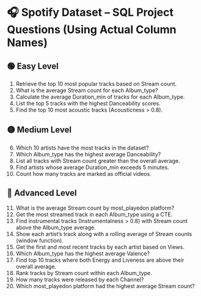 # 🎧 Spotify Dataset – SQL Project Questions (Using Actual Column Names)

## 🟢 Easy Level

1. Retrieve the top 10 most popular tracks based on Stream count.  
2. What is the average Stream count for each Album_type?  
3. Calculate the average Duration_min of tracks for each Album_type.  
4. List the top 5 tracks with the highest Danceability scores.  
5. Find the top 10 most acoustic tracks (Acousticness > 0.8).  

## 🟡 Medium Level

6. Which 10 artists have the most tracks in the dataset?  
7. Which Album_type has the highest average Danceability?  
8. List all tracks with Stream count greater than the overall average.  
9. Find artists whose average Duration_min exceeds 5 minutes.  
10. Count how many tracks are marked as official videos.  

## 🔴 Advanced Level

11. What is the average Stream count by most_playedon platform?  
12. Get the most streamed track in each Album_type using a CTE.  
13. Find instrumental tracks (Instrumentalness > 0.8) with Stream count above the Album_type average.  
14. Show each artist’s track along with a rolling average of Stream counts (window function).  
15. Get the first and most recent tracks by each artist based on Views.  
16. Which Album_type has the highest average Valence?  
17. Find top 10 tracks where both Energy and Liveness are above their overall average.  
18. Rank tracks by Stream count within each Album_type.  
19. How many tracks were released by each Channel?  
20. Which most_playedon platform had the highest average Stream count?
